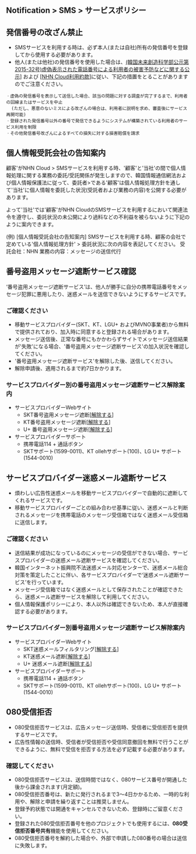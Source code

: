 ## Notification > SMS > サービスポリシー

<span id='fabrication-number'></span>
## 発信番号の改ざん禁止
+ SMSサービスを利用する時は、必ず本人(または自社)所有の発信番号を登録してから使用する必要があります。
+ 他人(または他社)の発信番号を使用した場合は、<a href="https://www.msit.go.kr/bbs/view.do?sCode=user&mId=108&mPid=103&bbsSeqNo=83&nttSeqNo=1259891" target="_blank">(韓国未来創造科学部公示第2015-32号)虚偽表示された電話番号による利用者の被害予防などに関する公示]</a> および <a href="https://www.toast.com/terms/terms-service
" target="_blank">[NHN Cloud利用約款]</a>に従い、下記の措置をとることがありますのでご注意ください。 

```
ㆍ虚偽の発信番号を表示して送信した場合、該当の問題に対する調査が完了するまで、利用者の回線またはサービスを中止
  (ただし、悪意のないミスによる改ざんの場合は、利用者に説明を求め、審査後にサービス再開可能)
ㆍ登録された発信番号以外の番号で発信できるようにシステムが構築されている利用者のサービス利用を制限 
ㆍその他発信番号改ざんによるすべての損失に対する損害賠償を請求 
```

<span id="private-policy"></span>
## 個人情報受託会社の告知案内

顧客'がNHN Cloud > SMSサービスを利用する時、'顧客'と'当社'の間で個人情報処理に関する業務の委託/受託関係が発生しますので、韓国情報通信網法および個人情報保護法に従って、委託者>である'顧客'は個人情報処理方針を通して'当社'に個人情報を委託した状況(受託者および業務の内容)を公開する必要があります。

よって'当社'では'顧客'がNHN CloudのSMSサービスを利用するにおいて関連法令を遵守し、委託状況の未公開により過料などの不利益を被らないように下記のように案内できます。

(例)
[個人情報受託会社の告知案内]
SMSサービスを利用する時、顧客の会社で定めている'個人情報処理方針' > 委託状況に次の内容を表記してください。
受託会社：NHN
業務の内容：メッセージの送信代行

<span id="fraud-number"></span>
## 番号盗用メッセージ遮断サービス確認
‘番号盗用メッセージ遮断サービス’は、他人が勝手に自分の携帯電話番号をメッセージ犯罪に悪用したり、迷惑メールを送信できないようにするサービスです。

### ご確認ください
+ 移動サービスプロバイダー(SKT、KT、LGU+ およびMVNO事業者)から無料で提供されており、加入時に同意すると登録される場合があります。
+ メッセージ送信後、正常な番号にもかかわらずサイトでメッセージ送信結果が'失敗'になる場合、'番号盗用メッセージ遮断サービス'の加入状況を確認してください。
+ '番号盗用メッセージ遮断サービス'を解除した後、送信してください。
+ 解除申請後、適用されるまで約7日かかります。

### サービスプロバイダー別の番号盗用メッセージ遮断サービス解除案内
+ サービスプロバイダーWebサイト
    + SKT番号盗用メッセージ遮断[[解除する](http://www.tworld.co.kr/normal.do?serviceId=S_PROD2001&viewId=V_PROD2001&prod_id=NA00004406)]
    + KT番号盗用メッセージ遮断[[解除する](https://product.kt.com/wDic/productDetail.do?ItemCode=1047)]
    + U+ 番号盗用メッセージ遮断[[解除する](http://www.uplus.co.kr/css/pord/cosv/cosv/RetrievePsMbSDmsgInfo.hpi?catgCd=50501&prodCdKey=LRZ0002297)]
+ サービスプロバイダーサポート
    + 携帯電話114 + 通話ボタン
    + SKTサポート(1599-0011)、KT ollehサポート(100)、LG U+ サポート(1544-0010)


<span id="spam-number"></span>
## サービスプロバイダー迷惑メール遮断サービス
+ 煩わしい広告性迷惑メールを移動サービスプロバイダーで自動的に遮断してくれるサービスです。
+ 移動サービスプロバイダーごとの組み合わせ基準に従い、迷惑メールと判断されるメッセージを携帯電話のメッセージ受信箱ではなく迷惑メール受信箱に送信します。

### ご確認ください
+ 送信結果が成功になっているのにメッセージの受信ができない場合、サービスプロバイダーの迷惑メール遮断サービスを確認してください。
+ 韓国インターネット振興院不法迷惑メール対応センターで、迷惑メール総合対策を策定したことに伴い、各サービスプロバイダーで‘迷惑メール遮断サービス’を行っています。
+ メッセージ受信箱ではなく迷惑メールとして保存されたことが確認できたら、迷惑メール遮断サービスを解除して利用してください。
+ 個人情報保護ポリシーにより、本人以外は確認できないため、本人が直接確認する必要があります。

### サービスプロバイダー別番号盗用メッセージ遮断サービス解除案内
+ サービスプロバイダーWebサイト
    + SKT迷惑メールフィルタリング[[解除する](http://www.tworld.co.kr/normal.do?serviceId=S_PROD2001&viewId=V_PROD2001&prod_id=NA00002121)]
    + KT迷惑メール遮断[[解除する](https://product.kt.com/wDic/productDetail.do?ItemCode=479)]
    + U+ 迷惑メール遮断[[解除する](http://www.uplus.co.kr/css/pord/cosv/cosv/RetrievePsMbSDmsgInfo.hpi?catgCd=51436&prodCdKey=LRZ0000277&mid=315)]
+ サービスプロバイダーサポート
    + 携帯電話114 + 通話ボタン
    + SKTサポート(1599-0011)、KT ollehサポート(100)、LG U+ サポート(1544-0010)
<span id="rejection-of-receiving-080"></span>
## 080受信拒否
+ 080受信拒否サービスは、広告メッセージ送信時、受信者に受信拒否を提供するサービスです。
+ 広告性情報の送信時、受信者が受信拒否や受信同意撤回を無料で行うことができるように、無料で受信を拒否する方法を必ず記載する必要があります。
### 確認してください
+ 080受信拒否サービスは、送信時間ではなく、080サービス番号が開通した後から課金されます(月定額)。
+ 080受信拒否番号は、新たに発行されるまで3～4日かかるため、一時的な利用や、解除と申請を繰り返すことは推奨しません。
+ 登録予約状態では開通をキャンセルできないため、登録時にご留意ください。
+ 登録された080受信拒否番号を他のプロジェクトでも使用するには、**080受信拒否番号共有**機能を使用してください。
+ 080受信拒否番号を解約した場合や、外部で申請した080番号の場合は送信に失敗します。
